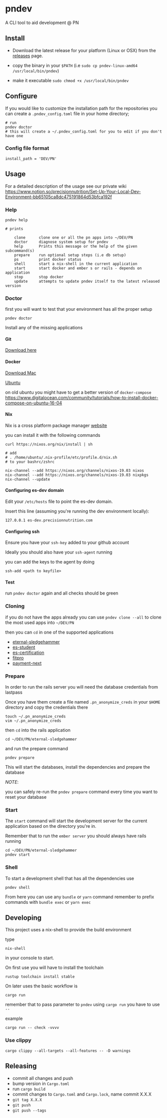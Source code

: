 # pndev

A CLI tool to aid development @ PN

## Install

* Download the latest release for your platform (Linux or OSX)
from the [releases](https://github.com/PrecisionNutrition/pndev/releases) page.

* copy the binary in your `$PATH` (i.e `sudo cp pndev-linux-amd64 /usr/local/bin/pndev`)

* make it executable `sudo chmod +x /usr/local/bin/pndev`

## Configure

If you would like to customize the installation path for the repositories you can create a
`.pndev_config.toml` file in your home directory;

```
# run
pndev doctor
# this will create a ~/.pndev_config.toml for you to edit if you don't have one
```

### Config file format

```
install_path = 'DEV/PN'
```


## Usage

For a detailed description of the usage see our private wiki
https://www.notion.so/precisionnutrition/Set-Up-Your-Local-Dev-Environment-bb65105ca8dc475191864d53bfca192f

### Help
```
pndev help

# prints

    clone      clone one or all the pn apps into ~/DEV/PN
    doctor     diagnose system setup for pndev
    help       Prints this message or the help of the given subcommand(s)
    prepare    run optional setup steps (i.e db setup)
    ps         print docker status
    shell      start a nix-shell in the current application
    start      start docker and ember s or rails - depends on application
    stop       stop docker
    update     attempts to update pndev itself to the latest released version

```

### Doctor

first you will want to test that your environment has all the proper setup

```
pndev doctor
```

Install any of the missing applications

#### Git

[Download here](https://git-scm.com/downloads)

#### Docker

[Download Mac](https://docs.docker.com/docker-for-mac/install/)

[Ubuntu](https://docs.docker.com/install/linux/docker-ce/ubuntu/)

on old ubuntu you might have to get a better version of `docker-compose`
https://www.digitalocean.com/community/tutorials/how-to-install-docker-compose-on-ubuntu-16-04

#### Nix

Nix is a cross platform package manager [website](https://nixos.org/nix/)

you can install it with the following commands

```
curl https://nixos.org/nix/install | sh

# add
# . /home/ubuntu/.nix-profile/etc/profile.d/nix.sh
# to your bashrc/zshrc

nix-channel --add https://nixos.org/channels/nixos-19.03 nixos
nix-channel --add https://nixos.org/channels/nixos-19.03 nixpkgs
nix-channel --update
```
#### Configuring es-dev domain

Edit your `/etc/hosts` file to point the es-dev domain.

Insert this line (assuming you're running the dev environment locally):

```
127.0.0.1 es-dev.precisionnutrition.com
```

#### Configuring ssh

Ensure you have your `ssh-key` added to your github account

Ideally you should also have your `ssh-agent` running

you can add the keys to the agent by doing

```
ssh-add <path to keyfile>
```

#### Test

run `pndev doctor` again and all checks should be green

### Cloning

if you do not have the apps already you can use `pndev clone --all`
to clone the most used apps into `~/DEV/PN`

then you can `cd` in one of the supported applications

* [eternal-sledgehammer](https://PrecisionNutrition/eternal-sledgehammer)
* [es-student](https://PrecisionNutrition/es-student)
* [es-certification](https://PrecisionNutrition/es-certification)
* [fitpro](https://PrecisionNutrition/fitpro)
* [payment-next](https://PrecisionNutrition/payment-next)

### Prepare

In order to run the rails server you will need the database credentials from lastpass

Once you have them create a file named `.pn_anonymize_creds` in your `$HOME` directory
and copy the credentials there

```
touch ~/.pn_anonymize_creds
vim ~/.pn_anonymize_creds
```

then `cd` into the rails application

```
cd ~/DEV/PN/eternal-sledgehammer
```

and run the prepare command

```
pndev prepare
```

This will start the databases, install the dependencies and prepare the database

*NOTE*:

you can safely re-run the `pndev prepare` command every time you want to reset your database


### Start

The `start` command will start the development server for the current application
based on the directory you're in.

Remember that to run the `ember server` you should always have rails running

```
cd ~/DEV/PN/eternal-sledgehammer
pndev start
```


### Shell
To start a development shell that has all the dependencies use

```
pndev shell
```

From here you can use any `bundle` or `yarn` command
remember to prefix commands with `bundle exec` or `yarn exec`


## Developing

This project uses a nix-shell to provide the build environment

type 

```
nix-shell
```

in your console to start.

On first use you will have to install the toolchain

```
rustup toolchain install stable
```

On later uses the basic workflow is

```
cargo run
```

remember that to pass parameter to `pndev`
using `cargo run` you have to use `--`

example

```
cargo run -- check -vvvv
```

### Use clippy

```
cargo clippy --all-targets --all-features -- -D warnings
```

## Releasing
* commit all changes and push
* bump version in `Cargo.toml`
* run `cargo build`
* commit changes to `Cargo.toml` and `Cargo.lock`, name commit X.X.X
* `git tag X.X.X`
* `git push`
* `git push --tags`
